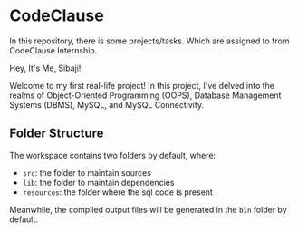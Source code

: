 # CodeClause
In this repository, there is some projects/tasks. Which are assigned to from CodeClause Internship. 

Hey, It's Me, Sibaji!

Welcome to my first real-life project! In this project, I've delved into the realms of Object-Oriented Programming (OOPS), Database Management Systems (DBMS), MySQL, and MySQL Connectivity.

## Folder Structure

The workspace contains two folders by default, where:

- `src`: the folder to maintain sources
- `lib`: the folder to maintain dependencies
- `resources`: the folder where the sql code is present

Meanwhile, the compiled output files will be generated in the `bin` folder by default.
